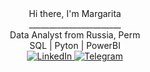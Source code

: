 <div align="center">Hi there, I'm  Margarita </div>

<div align="center">_______________________ </div>

<div align="center">Data Analyst from Russia, Perm </div>
<div align="center"> SQL | Pyton | PowerBI  </div>


<div id="socials" align="center">
    <a href="https://www.linkedin.com/in/margarita-korotkikh">
    <img src="https://img.shields.io/badge/LinkedIn-blue?style=for-the-badge&logo=linkedin&logoColor=white" alt="LinkedIn"/>

  <a href="https://www.t.me/MargaritaKorotkikh">
    <img src="https://img.shields.io/badge/Telegram-blue?style=for-the-badge&logo=telegram&logoColor=white" alt="Telegram"/>
  </a>
</div>
